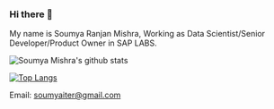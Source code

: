 ### Hi there 👋
My name is Soumya Ranjan Mishra,
Working as Data Scientist/Senior Developer/Product Owner in SAP LABS.

<!--
**soumya-mishra/soumya-mishra** is a ✨ _special_ ✨ repository because its `README.md` (this file) appears on your GitHub profile.

Here are some ideas to get you started:

- 🔭 I’m currently working on ...
- 🌱 I’m currently learning ...
- 👯 I’m looking to collaborate on ...
- 🤔 I’m looking for help with ...
- 💬 Ask me about ...
- 📫 How to reach me: ...
- 😄 Pronouns: ...
- ⚡ Fun fact: ..
-->
![Soumya Mishra's github stats](https://github-readme-stats.vercel.app/api?username=soumya-mishra&count_private=true&show_icons=true&theme=merko)

[![Top Langs](https://github-readme-stats.vercel.app/api/top-langs/?username=soumya-mishra)](https://github.com/soumya-mishra/github-readme-stats)


Email: soumyaiter@gmail.com



